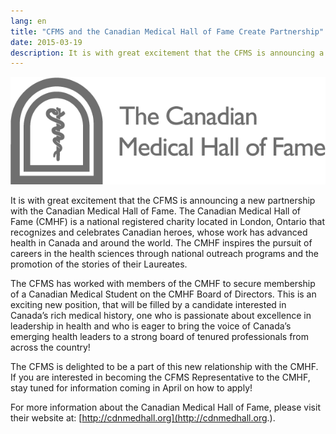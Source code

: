 ```yaml
---
lang: en
title: "CFMS and the Canadian Medical Hall of Fame Create Partnership"
date: 2015-03-19
description: It is with great excitement that the CFMS is announcing a new partnership with the Canadian Medical Hall of Fame. The Canadian Medical Hall of Fame (CMHF) is a national registered charity located in London, Ontario that recognizes and celebrates Canadian heroes, whose work has advanced health in Canada and around the world.
---
```


<img class="right" src="/images/news-images/CMHF.png">

It is with great excitement that the CFMS is announcing a new partnership with the Canadian Medical Hall of Fame. The Canadian Medical Hall of Fame (CMHF) is a national registered charity located in London, Ontario that recognizes and celebrates Canadian heroes, whose work has advanced health in Canada and around the world. The CMHF inspires the pursuit of careers in the health sciences through national outreach programs and the promotion of the stories of their Laureates.

The CFMS has worked with members of the CMHF to secure membership of a Canadian Medical Student on the CMHF Board of Directors. This is an exciting new position, that will be filled by a candidate interested in Canada’s rich medical history, one who is passionate about excellence in leadership in health and who is eager to bring the voice of Canada’s emerging health leaders to a strong board of tenured professionals from across the country!

The CFMS is delighted to be a part of this new relationship with the CMHF. If you are interested in becoming the CFMS Representative to the CMHF, stay tuned for information coming in April on how to apply!

For more information about the Canadian Medical Hall of Fame, please visit their website at: [http://cdnmedhall.org](http://cdnmedhall.org.).
